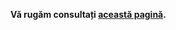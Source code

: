 **Vă rugăm consultați [această pagină](https://github.com/timisoara-business-venturers/meta/wiki).**

